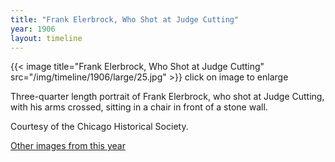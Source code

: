 ```yaml
---
title: "Frank Elerbrock, Who Shot at Judge Cutting"
year: 1906
layout: timeline
---
```


{{< image title="Frank Elerbrock, Who Shot at Judge Cutting" src="/img/timeline/1906/large/25.jpg" >}}
click on image to enlarge

Three-quarter length portrait of Frank Elerbrock, who shot at Judge Cutting, with his arms crossed, sitting in a chair in front of a stone wall. 

Courtesy of the Chicago Historical Society.  

[Other images from this year](/historical/timeline/1906)